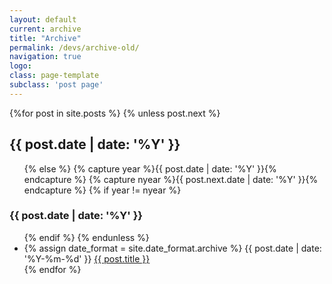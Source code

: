 ```yaml
---
layout: default
current: archive
title: "Archive"
permalink: /devs/archive-old/
navigation: true
logo: 
class: page-template
subclass: 'post page'
---
```


<div class="well article">
{%for post in site.posts %}
    {% unless post.next %}
        <h2>{{ post.date | date: '%Y' }}</h2>
        <ul>
    {% else %}
        {% capture year %}{{ post.date | date: '%Y' }}{% endcapture %}
        {% capture nyear %}{{ post.next.date | date: '%Y' }}{% endcapture %}
        {% if year != nyear %}
            </ul>
            <h3>{{ post.date | date: '%Y' }}</h3>
            <ul>
        {% endif %}
    {% endunless %}
    <li><span class="post-date">
        {% assign date_format = site.date_format.archive %}
        {{ post.date | date: '%Y-%m-%d' }} </span><a href=".{{ post.url }}" target="_blank">{{ post.title }}</a></li>
{% endfor %}
</ul>
</div>